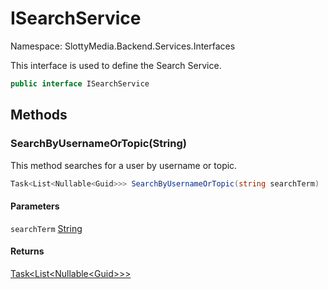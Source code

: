 # ISearchService

Namespace: SlottyMedia.Backend.Services.Interfaces

This interface is used to define the Search Service.

```csharp
public interface ISearchService
```

## Methods

### **SearchByUsernameOrTopic(String)**

This method searches for a user by username or topic.

```csharp
Task<List<Nullable<Guid>>> SearchByUsernameOrTopic(string searchTerm)
```

#### Parameters

`searchTerm` [String](https://docs.microsoft.com/en-us/dotnet/api/system.string)<br>

#### Returns

[Task&lt;List&lt;Nullable&lt;Guid&gt;&gt;&gt;](https://docs.microsoft.com/en-us/dotnet/api/system.threading.tasks.task-1)<br>
